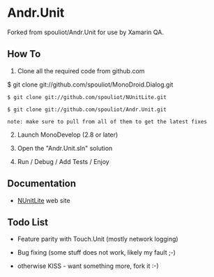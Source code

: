 # Andr.Unit

Forked from spouliot/Andr.Unit for use by Xamarin QA.


## How To

1. Clone all the required code from github.com

  $ git clone git://github.com/spouliot/MonoDroid.Dialog.git

	$ git clone git://github.com/spouliot/NUnitLite.git

	$ git clone git://github.com/spouliot/Andr.Unit.git

	note: make sure to pull from all of them to get the latest fixes

2. Launch MonoDevelop (2.8 or later)

3. Open the "Andr.Unit.sln" solution

4. Run / Debug / Add Tests / Enjoy

## Documentation

* [NUnitLite](http://www.nunitlite.org/) web site

## Todo List

* Feature parity with Touch.Unit (mostly network logging)

* Bug fixing (some stuff does not work, likely my fault ;-)

* otherwise KISS - want something more, fork it :-)